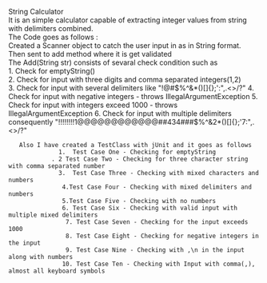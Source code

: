String Calculator									
It is an simple calculator capable of extracting integer values from string with delimiters combined.									
The Code goes as follows :									
    Created a Scanner object to catch the user input in as in String format.									
     Then sent to add method where it is get validated									
     The Add(String str) consists of sevaral check condition such as									
                    1. Check for emptyString()									
                    2.  Check for input with three digits and comma separated integers(1,2)									
                    3.  Check for input with several delimiters like "!@#$%^&*()[]{};':",.<>/?"									
                    4.  Check for input with negative integers - throws IllegalArgumentException									
                    5.  Check for input with integers exceed 1000 - throws IllegalArgumentException									
                     6.  Check for input with multiple delimiters consequently "!!!!!!!!1@@@@@@@@@@@@##434###$%^&2*()[]{};'7:",.<>/?"									
									
       Also I have created a TestClass with jUnit and it goes as follows									
                  1.  Test Case One - Checking for emptyString									
                . 2 Test Case Two - Checking for three character string with comma separated number									
                  3.  Test Case Three - Checking with mixed characters and numbers									
                   4.Test Case Four - Checking with mixed delimiters and numbers									
                   5.Test Case Five - Checking with no numbers									
                   6. Test Case Six - Checking with valid input with multiple mixed delimiters									
                    7. Test Case Seven - Checking for the input exceeds 1000									
                    8. Test Case Eight - Checking for negative integers in the input									
                    9. Test Case Nine - Checking with ,\n in the input along with numbers									
                   10. Test Case Ten - Checking with Input with comma(,), almost all keyboard symbols									

